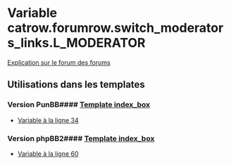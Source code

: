 # Variable catrow.forumrow.switch_moderators_links.L_MODERATOR
[Explication sur le forum des forums](http://forum.forumactif.com/t294113-listing-des-variables#catrow.forumrow.switch_moderators_links.L_MODERATOR)
## Utilisations dans les templates
### Version PunBB#### [Template index_box](punbb/index_box.md)
* [Variable à la ligne 34](../punbb/index_box.tpl#L34)
### Version phpBB2#### [Template index_box](subsilver/index_box.md)
* [Variable à la ligne 60](../subsilver/index_box.tpl#L60)